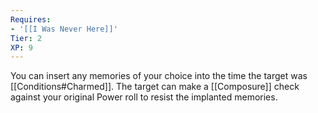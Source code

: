 ```yaml
---
Requires:
- '[[I Was Never Here]]'
Tier: 2
XP: 9
---
```

You can insert any memories of your choice into the time the target was [[Conditions#Charmed]]. The target can make a [[Composure]] check against your original Power roll to resist the implanted memories.